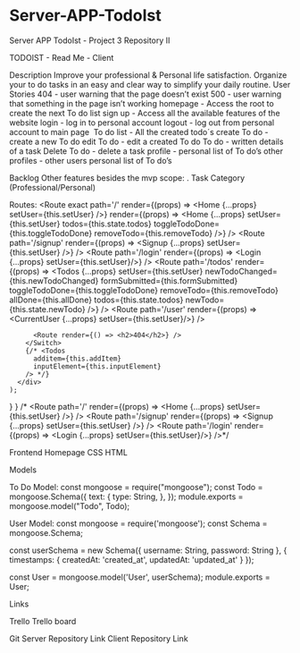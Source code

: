 # Server-APP-TodoIst
Server APP TodoIst - Project 3 Repository II

TODOIST - Read Me - Client


Description
Improve your professional & Personal life satisfaction. Organize your to do tasks in an easy and clear way to simplify your daily routine.
User Stories
404 - user warning that the page doesn’t exist 
500 - user warning that something in the page isn’t working
homepage - Access the root to create the next To do list
sign up - Access all the available features of the website login - log in to personal account
logout - log out from personal account to main page 
To do list - All the created todo´s 
create To do - create a new To do 
edit To do - edit a created To do 
To do - written details of a task
Delete To do - delete a task
profile - personal list of To do’s
other profiles - other users personal list of To do’s


Backlog
Other features besides the mvp scope:
. Task Category (Professional/Personal)

Routes:
<Route
            exact
            path='/'
            render={(props) => <Home {...props}  setUser={this.setUser} />}
            render={(props) => <Home {...props}  setUser={this.setUser} todos={this.state.todos} toggleTodoDone={this.toggleTodoDone} removeTodo={this.removeTodo} />}
          />
          <Route
            path='/signup'
            render={(props) => <Signup {...props} setUser={this.setUser} />}
          />
          <Route
            path='/login'
            render={(props) => <Login {...props} setUser={this.setUser}/>}
          />
          <Route
            path='/todos'
            render={(props) => <Todos {...props} setUser={this.setUser}  newTodoChanged={this.newTodoChanged} formSubmitted={this.formSubmitted} toggleTodoDone={this.toggleTodoDone} removeTodo={this.removeTodo} allDone={this.allDone} todos={this.state.todos} newTodo={this.state.newTodo} />}
          />
          <Route
            path='/user'
            render={(props) => <CurrentUser {...props} setUser={this.setUser}/>}
          />
          
          
          <Route render={() => <h2>404</h2>} />
        </Switch>
        {/* <Todos 
          additem={this.addItem} 
          inputElement={this.inputElement}
        /> */}
      </div>
    );
  }
}
/*          <Route
            path='/'
            render={(props) => <Home {...props} setUser={this.setUser} />}
          />
          <Route
            path='/signup'
            render={(props) => <Signup {...props} setUser={this.setUser} />}
          />
          <Route
            path='/login'
            render={(props) => <Login {...props} setUser={this.setUser}/>}
          />*/

Frontend
Homepage
CSS
HTML






Models

To Do Model:
const mongoose = require("mongoose");
const Todo = mongoose.Schema({
  text: {
    type: String,
  },
});
module.exports = mongoose.model("Todo", Todo);



User Model:
const mongoose = require('mongoose');
const Schema = mongoose.Schema;

const userSchema = new Schema({
  username: String,
  password: String
}, {
    timestamps: {
      createdAt: 'created_at',
      updatedAt: 'updated_at'
    }
  });

const User = mongoose.model('User', userSchema);
module.exports = User;


Links

Trello
Trello board

Git
Server Repository Link
Client Repository Link
